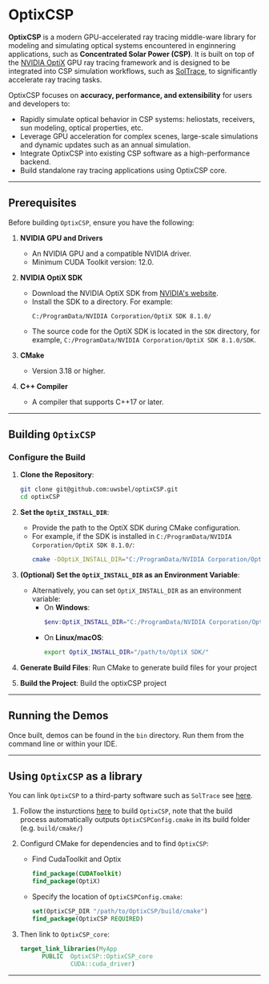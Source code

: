 
# OptixCSP

**OptixCSP** is a modern GPU-accelerated ray tracing middle-ware library for modeling and simulating optical systems encountered in enginnering applications, such as **Concentrated Solar Power (CSP)**.  It is built on top of the [NVIDIA OptiX](https://developer.nvidia.com/optix) GPU ray tracing framework and is designed to be integrated into CSP simulation workflows, such as [SolTrace](https://github.com/NREL/SolTrace), to significantly accelerate ray tracing tasks.

OptixCSP focuses on **accuracy, performance, and extensibility** for users and developers to:

* Rapidly simulate optical behavior in CSP systems: heliostats, receivers, sun modeling, optical properties, etc.
* Leverage GPU acceleration for complex scenes, large-scale simulations and dynamic updates such as an annual simulation.
* Integrate OptixCSP into existing CSP software as a high-performance backend.
* Build standalone ray tracing applications using OptixCSP core.

---

## Prerequisites

Before building `OptixCSP`, ensure you have the following:

1. **NVIDIA GPU and Drivers**
   - An NVIDIA GPU and a compatible NVIDIA driver.
   - Minimum CUDA Toolkit version: 12.0.

2. **NVIDIA OptiX SDK**
   - Download the NVIDIA OptiX SDK from [NVIDIA's website](https://developer.nvidia.com/designworks/optix/download).
   - Install the SDK to a directory. For example:
     ```
     C:/ProgramData/NVIDIA Corporation/OptiX SDK 8.1.0/
     ```
   - The source code for the OptiX SDK is located in the `SDK` directory, for example, `C:/ProgramData/NVIDIA Corporation/OptiX SDK 8.1.0/SDK`. 

3. **CMake**
   - Version 3.18 or higher.

4. **C++ Compiler**
   - A compiler that supports C++17 or later.

---

## Building `OptixCSP`

### Configure the Build

1. **Clone the Repository**:
   ```bash
   git clone git@github.com:uwsbel/optixCSP.git
   cd optixCSP
   ```

2. **Set the `OptiX_INSTALL_DIR`**:
   - Provide the path to the OptiX SDK during CMake configuration.
   - For example, if the SDK is installed in `C:/ProgramData/NVIDIA Corporation/OptiX SDK 8.1.0/`:
     ```bash
     cmake -DOptiX_INSTALL_DIR="C:/ProgramData/NVIDIA Corporation/OptiX SDK 8.1.0/" .
     ```

3. **(Optional) Set the `OptiX_INSTALL_DIR` as an Environment Variable**:
   - Alternatively, you can set `OptiX_INSTALL_DIR` as an environment variable:
     - On **Windows**:
       ```powershell
       $env:OptiX_INSTALL_DIR="C:/ProgramData/NVIDIA Corporation/OptiX SDK 8.1.0/"
       ```
     - On **Linux/macOS**:
       ```bash
       export OptiX_INSTALL_DIR="/path/to/OptiX SDK/"
       ```

4. **Generate Build Files**:  Run CMake to generate build files for your project

5. **Build the Project**:  Build the optixCSP project
   
---

## Running the Demos

Once built, demos can be found in the `bin` directory. Run them from the command line or within your IDE.

---

## Using `OptixCSP` as a library

You can link `OptixCSP` to a third-party software such as `SolTrace` see [here](https://github.com/NREL/SolTrace.git).

1. Follow the insturctions [here](#building-optixcsp) to build `OptixCSP`, note that the build process automatically outputs `OptixCSPConfig.cmake` in its build folder (e.g. `build/cmake/`)

2. Configurd CMake for dependencies and to find `OptixCSP`:
    - Find CudaToolkit and Optix
      ```cmake
      find_package(CUDAToolkit)
      find_package(OptiX)
    - Specify the location of `OptixCSPConfig.cmake`:
      ```cmake
      set(OptixCSP_DIR "/path/to/OptixCSP/build/cmake")
      find_package(OptixCSP REQUIRED)
      ```

2. Then link to `OptixCSP_core`:
    ```cmake
    target_link_libraries(MyApp
          PUBLIC  OptixCSP::OptixCSP_core
                  CUDA::cuda_driver)
    ```
---
